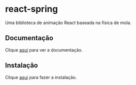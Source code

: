 # react-spring

Uma biblioteca de animação React baseada na física de mola.

## Documentação

Clique [aqui](https://github.com/react-spring/react-spring) para ver a documentação.

## Instalação

Clique [aqui](https://www.npmjs.com/package/react-spring) para fazer a instalação.
